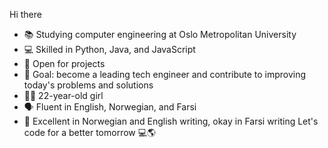 Hi there 


- 📚 Studying computer engineering at Oslo Metropolitan University
- 💻 Skilled in Python, Java, and JavaScript
- 🚧 Open for projects
- 🚀 Goal: become a leading tech engineer and contribute to improving today's problems and solutions
- 👩‍💼 22-year-old girl
- 🗣️ Fluent in English, Norwegian, and Farsi
- 📝 Excellent in Norwegian and English writing, okay in Farsi writing
Let's code for a better tomorrow 💻🌎


